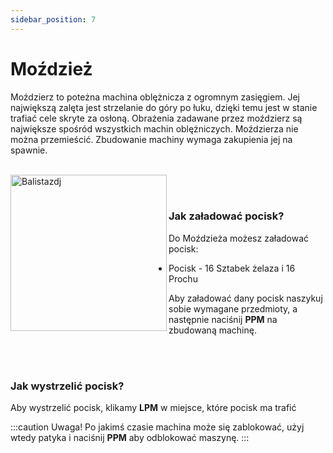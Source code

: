 ```yaml
---
sidebar_position: 7
---
```

# Moździeż
Moździerz to poteżna machina oblężnicza z ogromnym zasięgiem. Jej największą zalęta jest strzelanie do góry po łuku, dzięki temu jest w stanie trafiać cele skryte za osłoną. Obrażenia zadawane przez moździerz są największe spośród wszystkich machin oblężniczych. Moździerza nie można przemieścić. Zbudowanie machiny wymaga zakupienia jej na spawnie.
<br></br>
<div class="box">
    <img 
    src={require('./img/mozdziez.png').default}
    align="left"
    alt="Balistazdj"
    width="250"
    />
</div>



<br></br>

### Jak załadować pocisk?
Do Moździeża możesz załadować pocisk:
- Pocisk - 16 Sztabek żelaza i 16 Prochu

Aby załadować dany pocisk naszykuj sobie wymagane przedmioty, a następnie naciśnij **PPM** na zbudowaną machinę.

<br></br>

### Jak wystrzelić pocisk?
Aby wystrzelić pocisk, klikamy **LPM** w miejsce, które pocisk ma trafić


:::caution Uwaga!
Po jakimś czasie machina może się zablokować, użyj wtedy patyka i naciśnij **PPM** aby odblokować maszynę.
:::
